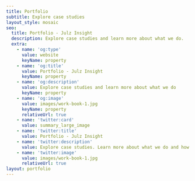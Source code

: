 ```yaml
---
title: Portfolio
subtitle: Explore case studies
layout_style: mosaic
seo:
  title: Portfolio - Julz Insight
  description: Explore case studies and learn more about what we do.
  extra:
    - name: 'og:type'
      value: website
      keyName: property
    - name: 'og:title'
      value: Portfolio - Julz Insight
      keyName: property
    - name: 'og:description'
      value: Explore case studies and learn more about what we do
      keyName: property
    - name: 'og:image'
      value: images/work-book-1.jpg
      keyName: property
      relativeUrl: true
    - name: 'twitter:card'
      value: summary_large_image
    - name: 'twitter:title'
      value: Portfolio - Julz Insight
    - name: 'twitter:description'
      value: Explore case studies. Learn more about what we do and how we do it.
    - name: 'twitter:image'
      value: images/work-book-1.jpg
      relativeUrl: true
layout: portfolio
---
```

